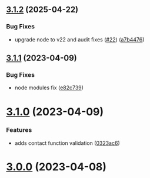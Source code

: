 ## [3.1.2](https://github.com/chazmcgrill/hurricane-charlie-website/compare/v3.1.1...v3.1.2) (2025-04-22)


### Bug Fixes

* upgrade node to v22 and audit fixes ([#22](https://github.com/chazmcgrill/hurricane-charlie-website/issues/22)) ([a7b4476](https://github.com/chazmcgrill/hurricane-charlie-website/commit/a7b447665c17941c36fedf5484d66889f97d0ab3))

## [3.1.1](https://github.com/chazmcgrill/hurricane-charlie-website/compare/v3.1.0...v3.1.1) (2023-04-09)


### Bug Fixes

* node modules fix ([e82c739](https://github.com/chazmcgrill/hurricane-charlie-website/commit/e82c7392652a397a55f832b31579802b5c65d08e))

# [3.1.0](https://github.com/chazmcgrill/hurricane-charlie-website/compare/v3.0.0...v3.1.0) (2023-04-09)


### Features

* adds contact function validation ([0323ac6](https://github.com/chazmcgrill/hurricane-charlie-website/commit/0323ac61ffae985217a584ce29ec90d7db01a297))

# [3.0.0](https://github.com/chazmcgrill/hurricane-charlie-website/compare/v2.5.1...v3.0.0) (2023-04-08)

